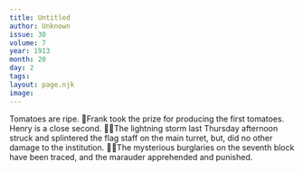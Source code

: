 ```yaml
---
title: Untitled
author: Unknown
issue: 30
volume: 7
year: 1913
month: 20
day: 2
tags:
layout: page.njk
image:
---
```

Tomatoes are ripe. Frank took the prize for producing the first tomatoes. Henry is a close second. The lightning storm last Thursday afternoon struck and splintered the flag staff on the main turret, but, did no other damage to the institution. The mysterious burglaries on the seventh block have been traced, and the marauder apprehended and punished. 
